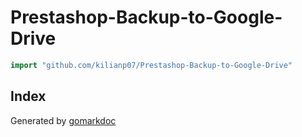 <!-- gomarkdoc:embed:start -->

<!-- Code generated by gomarkdoc. DO NOT EDIT -->

# Prestashop\-Backup\-to\-Google\-Drive

```go
import "github.com/kilianp07/Prestashop-Backup-to-Google-Drive"
```

## Index



Generated by [gomarkdoc](<https://github.com/princjef/gomarkdoc>)


<!-- gomarkdoc:embed:end -->